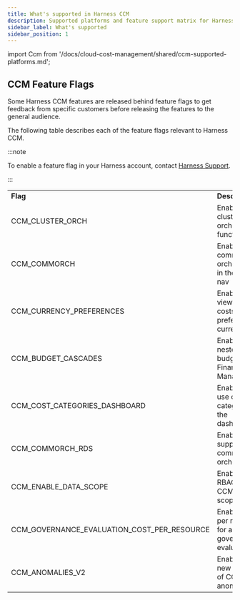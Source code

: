 ```yaml
---
title: What's supported in Harness CCM
description: Supported platforms and feature support matrix for Harness CCM.
sidebar_label: What's supported
sidebar_position: 1
---
```




import Ccm from '/docs/cloud-cost-management/shared/ccm-supported-platforms.md';

<Ccm />

## CCM Feature Flags

Some Harness CCM features are released behind feature flags to get feedback from specific customers before releasing the features to the general audience.

The following table describes each of the feature flags relevant to Harness CCM.

:::note

To enable a feature flag in your Harness account, contact [Harness Support](mailto:support@harness.io).

:::

<table width="900" cellspacing="0" cellpadding="0">
    <tr>
        <td width="300" word-wrap="break-word"><b>Flag</b></td>
        <td width="600"><b>Description</b></td>
    </tr>
    <tr>
        <td>CCM_CLUSTER_ORCH</td>
        <td>Enables cluster orchestrator functionality</td>
    </tr>
    <tr>
        <td>CCM_COMMORCH</td>
        <td>Enables the commitment orchestrator in the UI side nav</td>
    </tr>
    <tr>
        <td>CCM_CURRENCY_PREFERENCES</td>
        <td>Enables viewing costs in preferred currency</td>
    </tr>
    <tr>
        <td>CCM_BUDGET_CASCADES</td>
        <td>Enables nested budgets for Financial Management</td>
    </tr>
    <tr>
        <td>CCM_COST_CATEGORIES_DASHBOARD</td>
        <td>Enables the use of cost categories in the dashboard</td>
    </tr>
    <tr>
        <td>CCM_COMMORCH_RDS</td>
        <td>Enables RDS support in commitment orchestration</td>
    </tr>
    <tr>
        <td>CCM_ENABLE_DATA_SCOPE</td>
        <td>Enables RBAC on CCM data scope</td>
    </tr>
    <tr>
        <td>CCM_GOVERNANCE_EVALUATION_COST_PER_RESOURCE</td>
        <td>Enables cost per resource for a governance evaluation</td>
    </tr>
    <tr>
        <td>CCM_ANOMALIES_V2</td>
        <td>Enables the new version of CCM anomalies</td>
    </tr>
</table>
